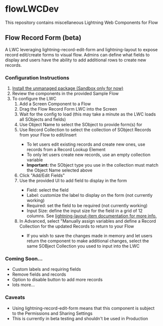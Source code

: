 # flowLWCDev
This repository contains miscellaneous Lightning Web Components for Flow

<h2>Flow Record Form (beta)</h2>
<p>A LWC leveraging lightning-record-edit-form and lightning-layout to expose record edit/create forms to visual flow. Admins can define what fields to display and users have the ability to add additional rows to create new records.</p>
<h3>Configuration Instructions</h3>
<ol>
  <li><a href="https://test.salesforce.com/packaging/installPackage.apexp?p0=04t8c000000ybi9" target="_blank">Install the unmanaged package (Sandbox only for now)</a></li>
  <li>Review the components in the provided Sample Flow</li>
  <li>To configure the LWC
    <ol>
      <li>Add a Screen Component to a Flow</li>
      <li>Drag the Flow Record Form LWC into the Screen</li>
      <li>Wait for the config to load (this may take a minute as the LWC loads all SObjects and fields)</li>
      <li>Use Object Name to select the SObject to provide form(s) for</li>
      <li>Use Record Collection to select the collection of SObject Records from your Flow to edit/insert</li>
        <ul>
          <li>To let users edit existing records and create new ones, use records from a Record Lookup Element</li>
          <li>To only let users create new records, use an empty collection variable</ki>
          <li><b>Important:</b> the SObject type you use in the collection must match the Object Name selected above</li>            
        </ul>
      </li>
      <li>Click "Add/Edit Fields"</li>  
      <li>Use the provided UI to add field to display in the form</li>
        <ul>
          <li>Field: select the field</li>
          <li>Label: customize the label to display on the form (not currently working)</li>
          <li>Required: set the field to be required (not currently working)</li>
          <li>Input Size: define the input size for the field in a grid of 12 columns. See <a href="https://developer.salesforce.com/docs/component-library/bundle/lightning-layout-item/example" target="_blank">lightning-layout-item documentation for more info.</a></li>
        </ul>
      <li>In Advanced, select "Manually assign variables and define a Record Collection for the updated Records to return to your Flow</li>
        <ul>
          <li>If you wish to save the changes made in memory and let users return the component to make additional changes, select the same SOBject Collection you used to input into the LWC</li>
        </ul>
      </li>
    </ol>
  </li>
</ol>
<h3>Coming Soon...</h3>
<ul>
  <li>Custom labels and requiring fields</li>
  <li>Remove fields and records</li>
  <li>Option to disable button to add more records</li>
  <li>lots more...</li>
</ul>
<h3>Caveats</h3>
<ul>
  <li>Using lightning-record-edit-form means that this component is subject to the Permissions and Sharing Settings</li>
  <li>This is currently in beta testing and shouldn't be used in Production</li>
</ul>
